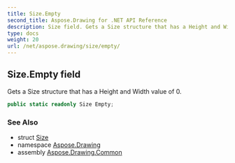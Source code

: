 ```yaml
---
title: Size.Empty
second_title: Aspose.Drawing for .NET API Reference
description: Size field. Gets a Size structure that has a Height and Width value of 0
type: docs
weight: 20
url: /net/aspose.drawing/size/empty/
---
```

## Size.Empty field

Gets a Size structure that has a Height and Width value of 0.

```csharp
public static readonly Size Empty;
```

### See Also

* struct [Size](../)
* namespace [Aspose.Drawing](../../size/)
* assembly [Aspose.Drawing.Common](../../../)


